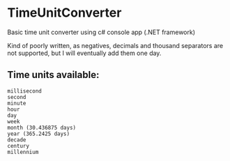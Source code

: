 # TimeUnitConverter
Basic time unit converter using c# console app (.NET framework)

Kind of poorly written, as negatives, decimals and thousand separators are not supported, but I will eventually add them one day.

## Time units available:
    millisecond
    second
    minute
    hour
    day
    week
    month (30.436875 days)
    year (365.2425 days)
    decade
    century
    millennium
